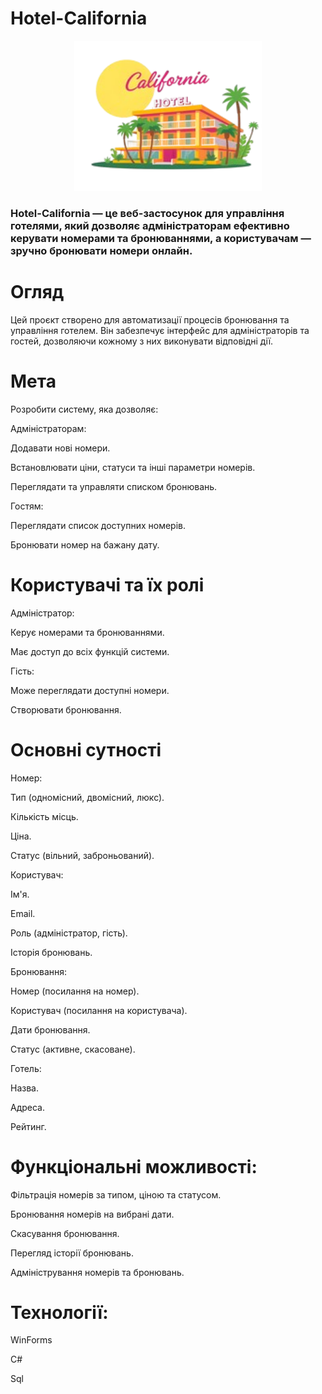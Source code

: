# Hotel-California
<p align="center">
  <img src="HotelCalifornia/assets/photo_2025-03-15_13-57-30__1___3_-removebg-preview.png" alt="HotelCalifornia Interface" width="300"/>
</p>

### Hotel-California — це веб-застосунок для управління готелями, який дозволяє адміністраторам ефективно керувати номерами та бронюваннями, а користувачам — зручно бронювати номери онлайн.

#  Огляд
Цей проєкт створено для автоматизації процесів бронювання та управління готелем. Він забезпечує інтерфейс для адміністраторів та гостей, дозволяючи кожному з них виконувати відповідні дії.

#  Мета
Розробити систему, яка дозволяє:

Адміністраторам:

  Додавати нові номери.

  Встановлювати ціни, статуси та інші параметри номерів.

  Переглядати та управляти списком бронювань.

Гостям:

  Переглядати список доступних номерів.

  Бронювати номер на бажану дату.

#  Користувачі та їх ролі
Адміністратор:

  Керує номерами та бронюваннями.

  Має доступ до всіх функцій системи.

Гість:

  Може переглядати доступні номери.

  Створювати бронювання.

#  Основні сутності
Номер:

  Тип (одномісний, двомісний, люкс).

  Кількість місць.

  Ціна.

  Статус (вільний, заброньований).

Користувач:

  Ім'я.

  Email.

  Роль (адміністратор, гість).

  Історія бронювань.

Бронювання:

  Номер (посилання на номер).

  Користувач (посилання на користувача).

  Дати бронювання.

  Статус (активне, скасоване).

Готель:

  Назва.

  Адреса.

  Рейтинг.

#  Функціональні можливості:

Фільтрація номерів за типом, ціною та статусом.

Бронювання номерів на вибрані дати.

Скасування бронювання.

Перегляд історії бронювань.

Адміністрування номерів та бронювань.

#  Технології:

WinForms

C#

Sql
